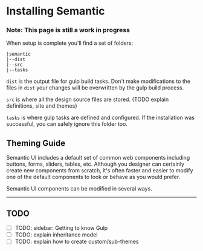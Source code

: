 # Installing Semantic

### Note:  This page is still a work in progress

When setup is complete you'll find a set of folders:
```
|semantic
|--dist
|--src
|--tasks
```

`dist` is the output file for gulp build tasks. Don't make modifications to the files in `dist` your changes will be overwritten by the gulp build process.

`src` is where all the design source files are stored. {TODO explain definitions, site and themes}

`tasks` is where gulp tasks are defined and configured. If the installation was successful, you can safely ignore this folder too.


## Theming Guide

Semantic UI includes a default set of common web components including buttons, forms, sliders, tables, etc. Although you designer can certainly create new components from scratch, it's often faster and easier to modify one of the default components to look or behave as you would prefer.

Semantic UI components can be modified in several ways. 

***

## TODO

- [ ] TODO: sidebar: Getting to know Gulp
- [ ] TODO: explain inheritance model
- [ ] TODO: explain how to create custom/sub-themes
